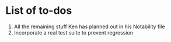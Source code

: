 
# List of to-dos

 1. All the remaining stuff Ken has planned out in his Notability file
 2. Incorporate a real test suite to prevent regression
